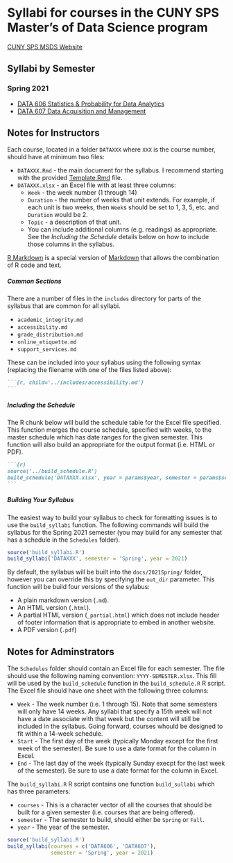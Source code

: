 Syllabi for courses in the CUNY SPS Master’s of Data Science program
================

[CUNY SPS MSDS
Website](https://sps.cuny.edu/academics/graduate/master-science-data-science-ms)

## Syllabi by Semester

### Spring 2021

-   [DATA 606 Statistics & Probability for Data
    Analytics](docs/2021Spring/DATA606-2021-Spring.pdf)
-   [DATA 607 Data Acquisition and
    Management](docs/2021Spring/DATA607-2021-Spring.pdf)

## Notes for Instructors

Each course, located in a folder `DATAXXX` where `XXX` is the course
number, should have at minimum two files:

-   `DATAXXX.Rmd` - the main document for the syllabus. I recommend
    starting with the provided [Template.Rmd](Template.Rmd) file.
-   `DATAXXX.xlsx` - an Excel file with at least three columns:
    -   `Week` - the week number (1 through 14)
    -   `Duration` - the number of weeks that unit extends. For example,
        if each unit is two weeks, then `Week`s should be set to 1, 3,
        5, etc. and `Duration` would be 2.
    -   `Topic` - a description of that unit.
    -   You can include additional columns (e.g. readings) as
        appropriate. See the *Including the Schedule* details below on
        how to include those columns in the syllabus.

[R Markdown](https://rmarkdown.rstudio.com) is a special version of
[Markdown](https://daringfireball.net/projects/markdown/) that allows
the combination of R code and text.

##### Common Sections

There are a number of files in the `includes` directory for parts of the
syllabus that are common for all syllabi.

-   `academic_integrity.md`
-   `accessibility.md`
-   `grade_distribution.md`
-   `online_etiquette.md`
-   `support_services.md`

These can be included into your syllabus using the following syntax
(replacing the filename with one of the files listed above):

```` markdown
```{r, child='../includes/accessibility.md'}
```
````

##### Including the Schedule

The R chunk below will build the schedule table for the Excel file
specified. This function merges the course schedule, specified with
weeks, to the master schedule which has date ranges for the given
semester. This function will also build an appropriate for the output
format (i.e. HTML or PDF).

```` markdown
```{r}
source('../build_schedule.R')
build_schedule('DATAXXX.xlsx', year = params$year, semester = params$semester)
```
````

##### Building Your Syllabus

The easiest way to build your syllabus to check for formatting issues is
to use the `build_syllabi` function. The following commands will build
the syllabus for the Spring 2021 semester (you may build for any
semester that has a schedule in the `Schedules` folder).

``` r
source('build_syllabi.R')
build_syllabi('DATAXXX', semester = 'Spring', year = 2021)
```

By default, the syllabus will be built into the `docs/2021Spring/`
folder, however you can override this by specifying the `out_dir`
parameter. This function will be build four versions of the sylabus:

-   A plain markdown version (`.md`).
-   An HTML version (`.html`).
-   A partial HTML version (`_partial.html`) which does not include
    header of footer information that is appropriate to embed in another
    website.
-   A PDF version (`.pdf`)

## Notes for Adminstrators

The `Schedules` folder should contain an Excel file for each semester.
The file should use the following naming convention:
`YYYY-SEMESTER.xlsx`. This fill will be used by the `build_schedule`
function in the `build_schedule.R` R script. The Excel file should have
one sheet with the following three columns:

-   `Week` - The week number (i.e. 1 through 15). Note that some
    semesters will only have 14 weeks. Any syllabi that specify a 15th
    week will not have a date associate with that week but the content
    will still be included in the syllabus. Going forward, courses
    whould be designed to fit within a 14-week schedule.
-   `Start` - The first day of the week (typically Monday except for the
    first week of the semester). Be sure to use a date format for the
    column in Excel.
-   `End` - The last day of the week (typically Sunday execpt for the
    last week of the semester). Be sure to use a date format for the
    column in Excel.

The `build_syllabi.R` R script contains one function `build_sullabi`
which has three parameters:

-   `courses` - This is a character vector of all the courses that
    should be built for a given semester (i.e. courses that are being
    offered).
-   `semester` - The semester to build, should either be `Spring` or
    `Fall`.
-   `year` - The year of the semester.

``` r
source('build_syllabi.R')
build_syllabi(courses = c('DATA606', 'DATA607'),
              semester = 'Spring', year = 2021)
```
